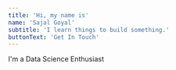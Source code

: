 ```yaml
---
title: 'Hi, my name is'
name: 'Sajal Goyal'
subtitle: 'I learn things to build something.'
buttonText: 'Get In Touch'
---
```


I'm a Data Science Enthusiast
